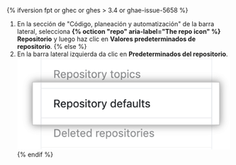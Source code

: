 {% ifversion fpt or ghec or ghes > 3.4 or ghae-issue-5658 %}
1. En la sección de "Código, planeación y automatización" de la barra lateral, selecciona **{% octicon "repo" aria-label="The repo icon" %} Repositorio** y luego haz clic en **Valores predeterminados de repositorio**.
{% else %}
1. En la barra lateral izquierda da clic en **Predeterminados del repositorio**. ![Pestaña de predeterminados del repositorio](/assets/images/help/organizations/repo-defaults-tab.png)
{% endif %}
